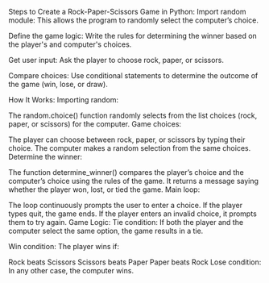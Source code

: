 Steps to Create a Rock-Paper-Scissors Game in Python:
Import random module: This allows the program to randomly select the computer’s choice.

Define the game logic: Write the rules for determining the winner based on the player's and computer's choices.

Get user input: Ask the player to choose rock, paper, or scissors.

Compare choices: Use conditional statements to determine the outcome of the game (win, lose, or draw).

How It Works:
Importing random:

The random.choice() function randomly selects from the list choices (rock, paper, or scissors) for the computer.
Game choices:

The player can choose between rock, paper, or scissors by typing their choice.
The computer makes a random selection from the same choices.
Determine the winner:

The function determine_winner() compares the player’s choice and the computer’s choice using the rules of the game.
It returns a message saying whether the player won, lost, or tied the game.
Main loop:

The loop continuously prompts the user to enter a choice.
If the player types quit, the game ends.
If the player enters an invalid choice, it prompts them to try again.
Game Logic:
Tie condition: If both the player and the computer select the same option, the game results in a tie.

Win condition: The player wins if:

Rock beats Scissors
Scissors beats Paper
Paper beats Rock
Lose condition: In any other case, the computer wins.
